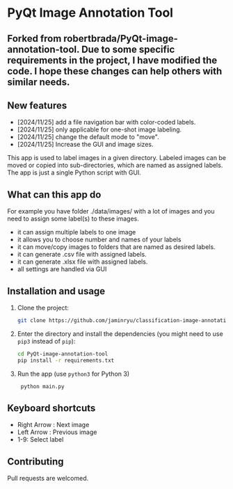 # PyQt Image Annotation Tool
## Forked from robertbrada/PyQt-image-annotation-tool. Due to some specific requirements in the project, I have modified the code. I hope these changes can help others with similar needs.

## New features
- [2024/11/25] add a file navigation bar with color-coded labels.
- [2024/11/25] only applicable for one-shot image labeling.
- [2024/11/25] change the default mode to "move".
- [2024/11/25] Increase the GUI and image sizes.

This app is used to label images in a given directory.
Labeled images can be moved or copied into sub-directories, which are named as assigned labels.
The app is just a single Python script with GUI.


## What can this app do
For example you have folder ./data/images/ with a lot of images and you need to assign some
label(s) to these images.

- it can assign multiple labels to one image
- it allows you to choose number and names of your labels
- it can move/copy images to folders that are named as desired labels.
- it can generate .csv file with assigned labels.
- it can generate .xlsx file with assigned labels.
- all settings are handled via GUI

## Installation and usage

1. Clone the project:
    ```bash
    git clone https://github.com/jaminryu/classification-image-annotation-tool
    ```

2. Enter the directory and install the dependencies (you might need to use ```pip3``` instead of ```pip```):
    ```bash
    cd PyQt-image-annotation-tool
    pip install -r requirements.txt
    ```
3. Run the app (use ```python3``` for Python 3)
   ```bash
    python main.py
    ```

## Keyboard shortcuts

- Right Arrow : Next image
- Left Arrow : Previous image
- 1-9: Select label

## Contributing

Pull requests are welcomed.
